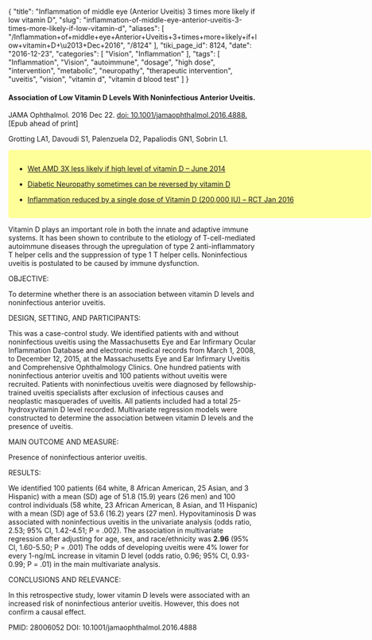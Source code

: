 {
    "title": "Inflammation of middle eye (Anterior Uveitis) 3 times more likely if low vitamin D",
    "slug": "inflammation-of-middle-eye-anterior-uveitis-3-times-more-likely-if-low-vitamin-d",
    "aliases": [
        "/Inflammation+of+middle+eye+Anterior+Uveitis+3+times+more+likely+if+low+vitamin+D+\u2013+Dec+2016",
        "/8124"
    ],
    "tiki_page_id": 8124,
    "date": "2016-12-23",
    "categories": [
        "Vision",
        "Inflammation"
    ],
    "tags": [
        "Inflammation",
        "Vision",
        "autoimmune",
        "dosage",
        "high dose",
        "intervention",
        "metabolic",
        "neuropathy",
        "therapeutic intervention",
        "uveitis",
        "vision",
        "vitamin d",
        "vitamin d blood test"
    ]
}


#### Association of Low Vitamin D Levels With Noninfectious Anterior Uveitis.

JAMA Ophthalmol. 2016 Dec 22. [doi: 10.1001/jamaophthalmol.2016.4888.](https://doi.org/10.1001/jamaophthalmol.2016.4888.) <span>[Epub ahead of print]</span>

Grotting LA1, Davoudi S1, Palenzuela D2, Papaliodis GN1, Sobrin L1.

<div class="border" style="background-color:#FF9;padding:15px;margin:10px 0;border-radius:5px;width:700px">

* [Wet AMD 3X less likely if high level of vitamin D – June 2014](/posts/wet-amd-3x-less-likely-if-high-level-of-vitamin-d)

* [Diabetic Neuropathy sometimes can be reversed by vitamin D](/posts/diabetic-neuropathy-sometimes-can-be-reversed-by-vitamin-d)

* [Inflammation reduced by a single dose of Vitamin D (200,000 IU) – RCT Jan 2016](/posts/inflammation-reduced-by-a-single-dose-of-vitamin-d-200000-iu-rct)

</div>

Vitamin D plays an important role in both the innate and adaptive immune systems. It has been shown to contribute to the etiology of T-cell-mediated autoimmune diseases through the upregulation of type 2 anti-inflammatory T helper cells and the suppression of type 1 T helper cells. Noninfectious uveitis is postulated to be caused by immune dysfunction.

OBJECTIVE:

To determine whether there is an association between vitamin D levels and noninfectious anterior uveitis.

DESIGN, SETTING, AND PARTICIPANTS:

This was a case-control study. We identified patients with and without noninfectious uveitis using the Massachusetts Eye and Ear Infirmary Ocular Inflammation Database and electronic medical records from March 1, 2008, to December 12, 2015, at the Massachusetts Eye and Ear Infirmary Uveitis and Comprehensive Ophthalmology Clinics. One hundred patients with noninfectious anterior uveitis and 100 patients without uveitis were recruited. Patients with noninfectious uveitis were diagnosed by fellowship-trained uveitis specialists after exclusion of infectious causes and neoplastic masquerades of uveitis. All patients included had a total 25-hydroxyvitamin D level recorded. Multivariate regression models were constructed to determine the association between vitamin D levels and the presence of uveitis.

MAIN OUTCOME AND MEASURE:

Presence of noninfectious anterior uveitis.

RESULTS:

We identified 100 patients (64 white, 8 African American, 25 Asian, and 3 Hispanic) with a mean (SD) age of 51.8 (15.9) years (26 men) and 100 control individuals (58 white, 23 African American, 8 Asian, and 11 Hispanic) with a mean (SD) age of 53.6 (16.2) years (27 men). Hypovitaminosis D was associated with noninfectious uveitis in the univariate analysis (odds ratio, 2.53; 95% CI, 1.42-4.51; P = .002). The association in multivariate regression after adjusting for age, sex, and race/ethnicity was  **2.96**  (95% CI, 1.60-5.50; P = .001) The odds of developing uveitis were 4% lower for every 1-ng/mL increase in vitamin D level (odds ratio, 0.96; 95% CI, 0.93-0.99; P = .01) in the main multivariate analysis.

CONCLUSIONS AND RELEVANCE:

In this retrospective study, lower vitamin D levels were associated with an increased risk of noninfectious anterior uveitis. However, this does not confirm a causal effect.

PMID: 28006052 DOI: 10.1001/jamaophthalmol.2016.4888